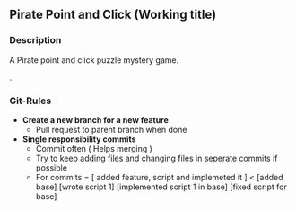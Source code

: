 ## Pirate Point and Click (Working title)

### Description
A Pirate point and click puzzle mystery game.

.
### Git-Rules
- **Create a new branch for a new feature**
	- Pull request to parent branch when done
- **Single responsibility commits**
	- Commit often ( Helps merging )
	- Try to keep adding files and changing files in seperate commits if possible
	- For commits = [ added feature, script and implemeted it ] < [added base] [wrote script 1] [implemented script 1 in base] [fixed script for base]
